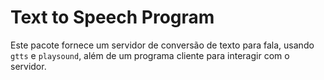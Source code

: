 # Text to Speech Program

Este pacote fornece um servidor de conversão de texto para fala, usando `gtts` e `playsound`, além de um programa cliente para interagir com o servidor.



